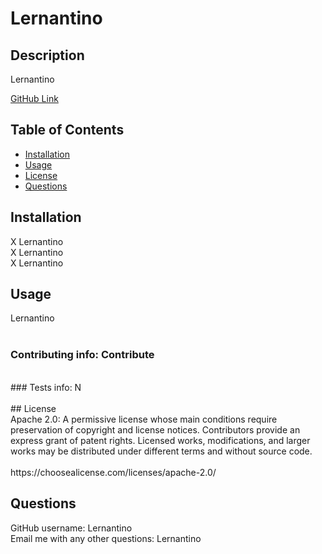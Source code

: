 # Lernantino  

  ## Description  
  Lernantino  
  
  [GitHub Link](https://google.com) 

  ## Table of Contents
  * [Installation](#installation)
  * [Usage](#usage)
  * [License](#license)
  * [Questions](#questions)
 
  ## Installation
  X Lernantino<br>X Lernantino<br>X Lernantino
  
  ## Usage
  Lernantino <br>
  <br>
  
  ### Contributing info: Contribute<br>
<br>
  ### Tests info: N<br>
<br>
  ## License 
  <br>
  Apache 2.0: A permissive license whose main conditions require preservation of copyright and license notices. Contributors provide an express grant of patent rights. Licensed works, modifications, and larger works may be distributed under different terms and without source code.<br>
  <br>
  https://choosealicense.com/licenses/apache-2.0/<br>
  
  ## Questions <br>
  GitHub username: Lernantino <br> 
  Email me with any other questions: Lernantino<br>